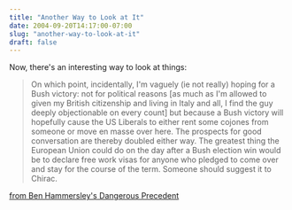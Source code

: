 ```yaml
---
title: "Another Way to Look at It"
date: 2004-09-20T14:17:00-07:00
slug: "another-way-to-look-at-it"
draft: false
---
```

Now, there's an interesting way to look at things:

> On which point, incidentally, I'm vaguely (ie not really) hoping for a Bush victory: not for political reasons [as much as I'm allowed to given my British citizenship and living in Italy and all, I find the guy deeply objectionable on every count] but because a Bush victory will hopefully cause the US Liberals to either rent some cojones from someone or move en masse over here. The prospects for good conversation are thereby doubled either way. The greatest thing the European Union could do on the day after a Bush election win would be to declare free work visas for anyone who pledged to come over and stay for the course of the term. Someone should suggest it to Chirac.  

[from Ben Hammersley's Dangerous Precedent](https://web.archive.org/web/20040924085445/http://www.benhammersley.com/weblog/2004/09/16/_you_are_under_my_power_tell_me_your_secrets.html "You are under my power. Tell me your secrets. from Ben Hammersley's Dangerous Precedent")
